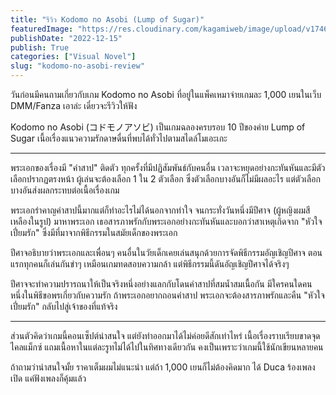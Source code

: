 ```yaml
---
title: "รีวิว Kodomo no Asobi (Lump of Sugar)"
featuredImage: "https://res.cloudinary.com/kagamiweb/image/upload/v1746804824/blog.coregamehd.com/kodomo-no-asobi-review.jpg"
publishDate: "2022-12-15"
publish: True
categories: ["Visual Novel"]
slug: "kodomo-no-asobi-review"
---
```



วันก่อนมีคนถามเกี่ยวกับเกม Kodomo no Asobi ที่อยู่ในแพ็คเหมาจ่ายเกมละ 1,000 เยนในเว็บ DMM/Fanza เอาล่ะ เดี๋ยวจะรีวิวให้ฟัง

Kodomo no Asobi (コドモノアソビ) เป็นเกมฉลองครบรอบ 10 ปีของค่าย Lump of Sugar เนื้อเรื่องแนวความรักดาษดื่นที่พบได้ทั่วไปตามสไดล์โมเอะเกะ

---

พระเอกของเรื่องมี "คำสาป" ติดตัว ทุกครั้งที่มีปฏิสัมพันธ์กับคนอื่น เวลาจะหยุดอย่างกะทันหันและมีตัวเลือกปรากฏตรงหน้า ผู้เล่นจะต้องเลือก 1 ใน 2 ตัวเลือก ซึ่งตัวเลือกบางอันก็ไม่มีผลอะไร แต่ตัวเลือกบางอันส่งผลกระทบต่อเนื้อเรื่องเกม

พระเอกรำคาญคำสาปนี้มากแต่ก็ทำอะไรไม่ได้นอกจากทำใจ จนกระทั่งวันหนึ่งมีปีศาจ (ผู้หญิงผมสีเหลืองในรูป) มาหาพระเอก เธอสารภาพรักกับพระเอกอย่างกะทันหันและบอกว่าสาเหตุเกิดจาก "หัวใจเปี่ยมรัก" ซึ่งมีที่มาจากพิธีกรรมในสมัยเด็กของพระเอก

ปีศาจอธิบายว่าพระเอกและเพื่อนๆ คนอื่นในวัยเด็กเคยเล่นสนุกด้วยการจัดพิธีกรรมอัญเชิญปีศาจ ตอนแรกทุกคนก็เล่นกันขำๆ เหมือนเกมทดสอบความกล้า แต่พิธีกรรมนี้ดันอัญเชิญปีศาจได้จริงๆ 

ปีศาจจะทำความปรารถนาให้เป็นจริงหนึ่งอย่างแลกกับโดนคำสาปที่สมน้ำสมเนื้อกัน มีใครคนใดคนหนึ่งในพิธีขอพรเกี่ยวกับความรัก ถ้าพระเอกอยากถอนคำสาป พระเอกจะต้องสารภาพรักและคืน "หัวใจเปี่ยมรัก" กลับไปสู่เจ้าของที่แท้จริง

---


ส่วนตัวคิดว่าเกมนี้คอนเซ็ปต์น่าสนใจ แต่ยังทำออกมาได้ไม่ค่อยดีสักเท่าไหร่ เนื้อเรื่องราบเรียบขาดจุดไคลแม็กซ์ แถมเนื้อหาในแต่ละรูทไม่ได้ไปในทิศทางเดียวกัน คงเป็นเพราะว่าเกมนี้ใช้นักเขียนหลายคน

ถ้าถามว่าน่าสนใจมั้ย ราคาเต็มผมไม่แนะนำ แต่ถ้า 1,000 เยนก็ไม่ต้องคิดมาก ได้ Duca ร้องเพลงเปิด แค่ฟังเพลงก็คุ้มแล้ว
